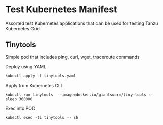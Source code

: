 # Test Kubernetes Manifest

Assorted test Kubernetes applications that can be used for testing Tanzu Kubernetes Grid.

## Tinytools

Simple pod that includes ping, curl, wget, traceroute commands

Deploy using YAML
```
kubectl apply -f tinytools.yaml
```

Apply from Kubernetes CLI
```
kubectl run tinytools  --image=docker.io/giantswarm/tiny-tools -- sleep 360000
```

Exec into POD
```
kubectl exec -ti tinytools -- sh
```
